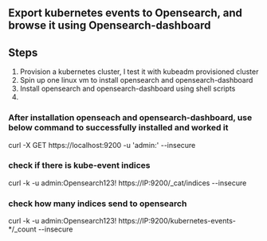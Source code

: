 ## Export kubernetes events to Opensearch, and browse it using Opensearch-dashboard

## Steps

1. Provision a kubernetes cluster, I test it with kubeadm provisioned cluster
2. Spin up one linux vm to install opensearch and opensearch-dashboard
3. Install opensearch and opensearch-dashboard using shell scripts
4. 


### After installation openseach and opensearch-dashboard, use below command to successfully installed and worked it
curl -X GET https://localhost:9200 -u 'admin:<custom-admin-password>' --insecure

### check if there is kube-event indices
curl -k -u admin:Opensearch123! https://IP:9200/_cat/indices --insecure

### check how many indices send to opensearch
curl -k -u admin:Opensearch123! https://IP:9200/kubernetes-events-*/_count --insecure

